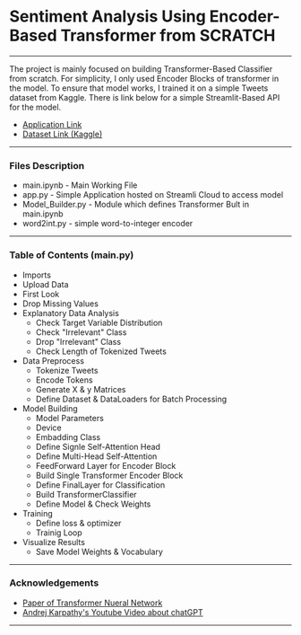 # Sentiment Analysis Using Encoder-Based Transformer from SCRATCH
___
The project is mainly focused on building Transformer-Based Classifier from scratch. For simplicity, I only used Encoder Blocks of transformer in the model. To ensure that model works, I trained it on a simple Tweets dataset from Kaggle. There is link below for a simple Streamlit-Based API for the model.
* [Application Link](https://lukabarbakadze-sentiment-analysis-using-transformer-app-uccs6l.streamlit.app/)
* [Dataset Link (Kaggle)](https://www.kaggle.com/datasets/jp797498e/twitter-entity-sentiment-analysis)
___
### Files Description
* main.ipynb - Main Working File
* app.py - Simple Application hosted on Streamli Cloud to access model
* Model_Builder.py - Module which defines Transformer Bult in main.ipynb
* word2int.py - simple word-to-integer encoder
___
### Table of Contents (main.py)
* Imports
* Upload Data
* First Look
* Drop Missing Values
* Explanatory Data Analysis
  * Check Target Variable Distribution
  * Check "Irrelevant" Class
  * Drop "Irrelevant" Class
  * Check Length of Tokenized Tweets
* Data Preprocess
  * Tokenize Tweets
  * Encode Tokens
  * Generate X & y Matrices
  * Define Dataset & DataLoaders for Batch Processing
* Model Building
  * Model Parameters
  * Device
  * Embadding Class
  * Define Signle Self-Attention Head
  * Define Multi-Head Self-Attention
  * FeedForward Layer for Encoder Block
  * Build Single Transformer Encoder Block
  * Define FinalLayer for Classification
  * Build TransformerClassifier
  * Define Model & Check Weights
* Training
  * Define loss & optimizer
  * Trainig Loop
* Visualize Results
  * Save Model Weights & Vocabulary
___
### Acknowledgements
* [Paper of Transformer Nueral Network](https://arxiv.org/abs/1706.03762)
* [Andrej Karpathy's Youtube Video about chatGPT](https://www.youtube.com/watch?v=kCc8FmEb1nY&t=4876s&ab_channel=AndrejKarpathy)
___
